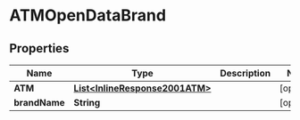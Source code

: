 
# ATMOpenDataBrand

## Properties
Name | Type | Description | Notes
------------ | ------------- | ------------- | -------------
**ATM** | [**List&lt;InlineResponse2001ATM&gt;**](InlineResponse2001ATM.md) |  |  [optional]
**brandName** | **String** |  |  [optional]



